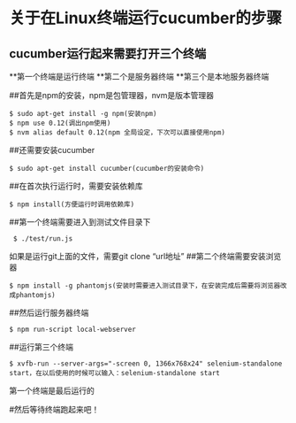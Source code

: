 # 关于在Linux终端运行cucumber的步骤

## cucumber运行起来需要打开三个终端
**第一个终端是运行终端
**第二个是服务器终端
**第三个是本地服务器终端

##首先是npm的安装，npm是包管理器，nvm是版本管理器

    $ sudo apt-get install -g npm(安装npm)
    $ npm use 0.12(调出npm使用)
    $ nvm alias default 0.12(npm 全局设定，下次可以直接使用npm)

##还需要安装cucumber

    $ sudo apt-get install cucumber(cucumber的安装命令)

##在首次执行运行时，需要安装依赖库

    $ npm install(方便运行时调用依赖库)

##第一个终端需要进入到测试文件目录下

     $ ./test/run.js
    
 如果是运行git上面的文件，需要git clone “url地址”
##第二个终端需要安装浏览器

    $ npm install -g phantomjs(安装时需要进入测试目录下，在安装完成后需要将浏览器改成phantomjs)
##然后运行服务器终端

    $ npm run-script local-webserver
    
##运行第三个终端

    $ xvfb-run --server-args="-screen 0, 1366x768x24" selenium-standalone start，在以后使用的时候可以输入：selenium-standalone start
  第一个终端是最后运行的
  
#然后等待终端跑起来吧！

